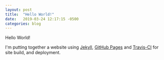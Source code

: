 ```yaml
---
layout: post
title:  "Hello World!"
date:   2019-03-24 12:17:15 -0500
categories: blog
---
```

Hello World!

I'm putting together a website using [Jekyll](https://jekyllrb.com/), [GitHub Pages](https://pages.github.com/) and [Travis-CI](https://travis-ci.org/) for site build, and deployment.

